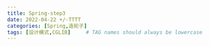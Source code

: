 ```yaml
---
title: Spring-step3
date: 2022-04-22 +/-TTTT
categories: [Spring,造轮子]
tags: [设计模式,CGLIB]     # TAG names should always be lowercase
---
```


